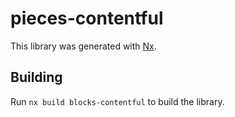 # pieces-contentful

This library was generated with [Nx](https://nx.dev).

## Building

Run `nx build blocks-contentful` to build the library.
